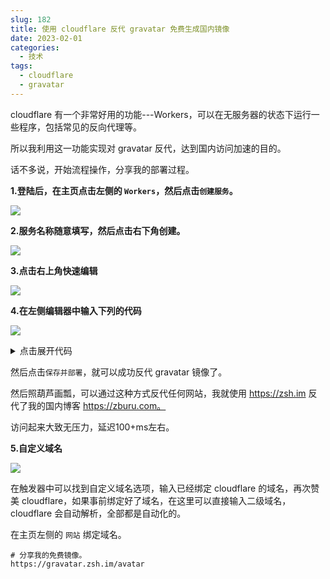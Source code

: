 ```yaml
---
slug: 182
title: 使用 cloudflare 反代 gravatar 免费生成国内镜像
date: 2023-02-01
categories: 
  - 技术
tags: 
  - cloudflare
  - gravatar
---
```


cloudflare 有一个非常好用的功能---Workers，可以在无服务器的状态下运行一些程序，包括常见的反向代理等。

所以我利用这一功能实现对 gravatar 反代，达到国内访问加速的目的。

话不多说，开始流程操作，分享我的部署过程。

**1.登陆后，在主页点击左侧的 `Workers`，然后点击`创建服务`。**

![](https://img.zburu.com/i/20230201/1675253358798.5h6helivsl00.webp)


**2.服务名称随意填写，然后点击右下角创建。**

![](https://img.zburu.com/i/20230201/1675253485344.451pp9l8u920.webp)


**3.点击右上角快速编辑**

![](https://img.zburu.com/i/20230201/image.2ple8r24vra.webp)

**4.在左侧编辑器中输入下列的代码**

![](https://img.zburu.com/i/20230201/image.7hrwxy8aok00.webp)

<details>
<summary>点击展开代码</summary>

```js
// 替换成你想镜像的站点
const upstream = 'gravatar.com'
 
// 如果那个站点有专门的移动适配站点，否则保持和上面一致
const upstream_mobile = 'gravatar.com'
 
// 你希望禁止哪些国家访问
const blocked_region = []
 
// 禁止自访问
const blocked_ip_address = []
 
// 替换成你想镜像的站点
const replace_dict = {
    '$upstream': '$custom_domain',
    '//gravatar.com': ''
}
 
//以下内容都不用动
addEventListener('fetch', event => {
    event.respondWith(fetchAndApply(event.request));
})
 
async function fetchAndApply(request) {
 
    const region = request.headers.get('cf-ipcountry').toUpperCase();
    const ip_address = request.headers.get('cf-connecting-ip');
    const user_agent = request.headers.get('user-agent');
 
    let response = null;
    let url = new URL(request.url);
    let url_host = url.host;
 
    if (url.protocol == 'http:') {
        url.protocol = 'https:'
        response = Response.redirect(url.href);
        return response;
    }
 
    if (await device_status(user_agent)) {
        upstream_domain = upstream
    } else {
        upstream_domain = upstream_mobile
    }
 
    url.host = upstream_domain;
 
    if (blocked_region.includes(region)) {
        response = new Response('Access denied: WorkersProxy is not available in your region yet.', {
            status: 403
        });
    } else if(blocked_ip_address.includes(ip_address)){
        response = new Response('Access denied: Your IP address is blocked by WorkersProxy.', {
            status: 403
        });
    } else{
        let method = request.method;
        let request_headers = request.headers;
        let new_request_headers = new Headers(request_headers);
 
        new_request_headers.set('Host', upstream_domain);
        new_request_headers.set('Referer', url.href);
 
        let original_response = await fetch(url.href, {
            method: method,
            headers: new_request_headers
        })
 
        let original_response_clone = original_response.clone();
        let original_text = null;
        let response_headers = original_response.headers;
        let new_response_headers = new Headers(response_headers);
        let status = original_response.status;
 
        new_response_headers.set('access-control-allow-origin', '*');
        new_response_headers.set('access-control-allow-credentials', true);
        new_response_headers.delete('content-security-policy');
        new_response_headers.delete('content-security-policy-report-only');
        new_response_headers.delete('clear-site-data');
 
        const content_type = new_response_headers.get('content-type');
        if (content_type.includes('text/html') && content_type.includes('UTF-8')) {
            original_text = await replace_response_text(original_response_clone, upstream_domain, url_host);
        } else {
            original_text = original_response_clone.body
        }
 
        response = new Response(original_text, {
            status,
            headers: new_response_headers
        })
    }
    return response;
}
 
async function replace_response_text(response, upstream_domain, host_name) {
    let text = await response.text()
 
    var i, j;
    for (i in replace_dict) {
        j = replace_dict[i]
        if (i == '$upstream') {
            i = upstream_domain
        } else if (i == '$custom_domain') {
            i = host_name
        }
 
        if (j == '$upstream') {
            j = upstream_domain
        } else if (j == '$custom_domain') {
            j = host_name
        }
 
        let re = new RegExp(i, 'g')
        text = text.replace(re, j);
    }
    return text;
}
 
async function device_status (user_agent_info) {
    var agents = ["Android", "iPhone", "SymbianOS", "Windows Phone", "iPad", "iPod"];
    var flag = true;
    for (var v = 0; v < agents.length; v++) { if (user_agent_info.indexOf(agents[v]) > 0) {
            flag = false;
            break;
        }
    }
    return flag;
}
```

</details>



然后点击`保存并部署`，就可以成功反代 gravatar 镜像了。

然后照葫芦画瓢，可以通过这种方式反代任何网站，我就使用 https://zsh.im 反代了我的国内博客 https://zburu.com。

访问起来大致无压力，延迟100+ms左右。

**5.自定义域名**

![](https://img.zburu.com/i/20230201/1675254069096.51n0e9vl53g0.webp)

在触发器中可以找到自定义域名选项，输入已经绑定 cloudflare 的域名，再次赞美 cloudflare，如果事前绑定好了域名，在这里可以直接输入二级域名，cloudflare 会自动解析，全部都是自动化的。

在主页左侧的 `网站` 绑定域名。

```shell
# 分享我的免费镜像。
https://gravatar.zsh.im/avatar
```
